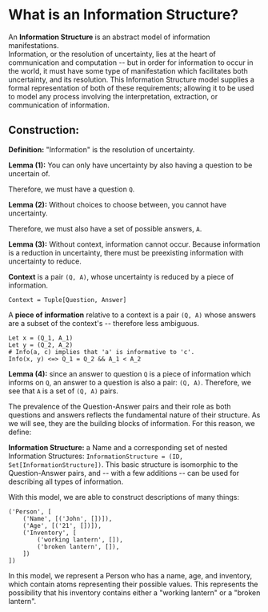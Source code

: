 
# What is an Information Structure?

An **Information Structure** is an abstract model of information manifestations.  
Information, or the resolution of uncertainty, lies at the heart of communication and computation -- but in order for information to occur in the world, it must have some type of manifestation which facilitates both uncertainty, and its resolution. This Information Structure model supplies a formal representation of both of these requirements; allowing it to be used to model any process involving the interpretation, extraction, or communication of information.

## Construction:

**Definition:** "Information" is the resolution of uncertainty.

**Lemma (1):** You can only have uncertainty by also having a question to be uncertain of.

Therefore, we must have a question `Q`. 

**Lemma (2):** Without choices to choose between, you cannot have uncertainty.

Therefore, we must also have a set of possible answers, `A`.

**Lemma (3):** Without context, information cannot occur. Because information is a reduction in uncertainty, there must be preexisting information with uncertainty to reduce.

**Context** is a pair `(Q, A)`, whose uncertainty is reduced by a piece of information.
```
Context = Tuple[Question, Answer]
```

 A **piece of information** relative to a context is a pair `(Q, A)` whose answers are a subset of the context's -- therefore less ambiguous.
```
Let x = (Q_1, A_1)
Let y = (Q_2, A_2)
# Info(a, c) implies that 'a' is informative to 'c'.
Info(x, y) <=> Q_1 = Q_2 && A_1 < A_2
```

**Lemma (4):** since an answer to question `Q` is a piece of information which informs on `Q`, an answer to a question is also a pair: `(Q, A)`. Therefore, we see that `A` is a set of `(Q, A)` pairs.

The prevalence of the Question-Answer pairs and their role as both questions and answers reflects the fundamental nature of their structure. As we will see, they are the building blocks of information. For this reason, we define:

**Information Structure:** a Name and a corresponding set of nested Information Structures: `InformationStructure = (ID, Set[InformationStructure])`. This basic structure is isomorphic to the Question-Answer pairs, and -- with a few additions -- can be used for describing all types of information.

With this model, we are able to construct descriptions of many things:
```
('Person', [
	('Name', [('John', [])]),
	('Age', [('21', [])]),
	('Inventory', [
		('working lantern', []),
		('broken lantern', []),
	])
])
```
In this model, we represent a Person who has a name, age, and inventory, which contain atoms representing their possible values. This represents the possibility that his inventory contains either a "working lantern" or a "broken lantern".

